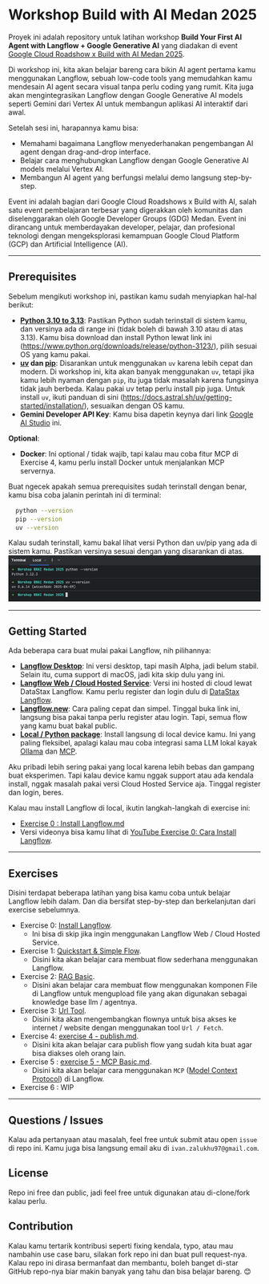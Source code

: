 # Workshop Build with AI Medan 2025

Proyek ini adalah repository untuk latihan workshop **Build Your First AI Agent with Langflow + Google Generative AI** yang diadakan di event [Google Cloud Roadshow x Build with AI Medan 2025](https://gdg.community.dev/events/details/google-gdg-medan-presents-google-cloud-roadshows-x-build-with-ai-medan-2025/).

Di workshop ini, kita akan belajar bareng cara bikin AI agent pertama kamu menggunakan Langflow, sebuah low-code tools yang memudahkan kamu mendesain AI agent secara visual tanpa perlu coding yang rumit. Kita juga akan mengintegrasikan Langflow dengan Google Generative AI models seperti Gemini dari Vertex AI untuk membangun aplikasi AI interaktif dari awal.

Setelah sesi ini, harapannya kamu bisa:
- Memahami bagaimana Langflow menyederhanakan pengembangan AI agent dengan drag-and-drop interface.
- Belajar cara menghubungkan Langflow dengan Google Generative AI models melalui Vertex AI.
- Membangun AI agent yang berfungsi melalui demo langsung step-by-step.

Event ini adalah bagian dari Google Cloud Roadshows x Build with AI, salah satu event pembelajaran terbesar yang digerakkan oleh komunitas dan diselenggarakan oleh Google Developer Groups (GDG) Medan. Event ini dirancang untuk memberdayakan developer, pelajar, dan profesional teknologi dengan mengeksplorasi kemampuan Google Cloud Platform (GCP) dan Artificial Intelligence (AI).


---

## Prerequisites
Sebelum mengikuti workshop ini, pastikan kamu sudah menyiapkan hal-hal berikut:
- **[Python 3.10 to 3.13](https://www.python.org/downloads/release/python-3120/)**: Pastikan Python sudah terinstall di sistem kamu, dan versinya ada di range ini (tidak boleh di bawah 3.10 atau di atas 3.13). Kamu bisa download dan install Python lewat link ini (https://www.python.org/downloads/release/python-3123/), pilih sesuai OS yang kamu pakai.
- **[uv](https://docs.astral.sh/uv/getting-started/installation/) dan [pip](https://pypi.org/project/pip/)**: Disarankan untuk menggunakan `uv` karena lebih cepat dan modern. Di workshop ini, kita akan banyak menggunakan `uv`, tetapi jika kamu lebih nyaman dengan `pip`, itu juga tidak masalah karena fungsinya tidak jauh berbeda. Kalau pakai uv tetap perlu install pip juga. Untuk install `uv`, ikuti panduan di sini (https://docs.astral.sh/uv/getting-started/installation/), sesuaikan dengan OS kamu. 
- **Gemini Developer API Key**: Kamu bisa dapetin keynya dari link [Google AI Studio](https://aistudio.google.com/apikey) ini.

**Optional**: 
- **Docker**: Ini optional / tidak wajib, tapi kalau mau coba fitur MCP di Exercise 4, kamu perlu install Docker untuk menjalankan MCP servernya.

Buat ngecek apakah semua prerequisites sudah terinstall dengan benar, kamu bisa coba jalanin perintah ini di terminal:
```bash
  python --version
  pip --version
  uv --version
```
Kalau sudah terinstall, kamu bakal lihat versi Python dan uv/pip yang ada di sistem kamu. Pastikan versinya sesuai dengan yang disarankan di atas.
![prerequisites.png](exercises/exercise%200/images/prerequisites.png)


---


## Getting Started
Ada beberapa cara buat mulai pakai Langflow, nih pilihannya:

- **[Langflow Desktop](https://docs.langflow.org/get-started-installation#install-and-run-langflow-desktop)**: Ini versi desktop, tapi masih Alpha, jadi belum stabil. Selain itu, cuma support di macOS, jadi kita skip dulu yang ini.
- **[Langflow Web / Cloud Hosted Service](https://docs.langflow.org/get-started-installation#datastax-langflow)**: Versi ini hosted di cloud lewat DataStax Langflow. Kamu perlu register dan login dulu di [DataStax Langflow](https://astra.datastax.com/signup?type=langflow).
- **[Langflow.new](https://langflow.new/ui)**: Cara paling cepat dan simpel. Tinggal buka link ini, langsung bisa pakai tanpa perlu register atau login. Tapi, semua flow yang kamu buat bakal public.
- **[Local / Python package](https://docs.langflow.org/get-started-installation#install-and-run-langflow-oss)**: Install langsung di local device kamu. Ini yang paling fleksibel, apalagi kalau mau coba integrasi sama LLM lokal kayak [Ollama](https://ollama.com/) dan [MCP](https://github.com/modelcontextprotocol/servers).

Aku pribadi lebih sering pakai yang local karena lebih bebas dan gampang buat eksperimen. Tapi kalau device kamu nggak support atau ada kendala install, nggak masalah pakai versi Cloud Hosted Service aja. Tinggal register dan login, beres.

Kalau mau install Langflow di local, ikutin langkah-langkah di exercise ini:
* [Exercise 0 : Install Langflow.md](exercises/exercise%200/exercise%200%20%3A%20Install%20Langflow.md)
* Versi videonya bisa kamu lihat di [YouTube Exercise 0: Cara Install Langflow](https://youtu.be/KPtFHbBm1I4).

---
## Exercises
Disini terdapat beberapa latihan yang bisa kamu coba untuk belajar Langflow lebih dalam. Dan dia bersifat step-by-step dan berkelanjutan dari exercise sebelumnya.
- Exercise 0: [Install Langflow](exercises/exercise%200/exercise%200%20%3A%20Install%20Langflow.md). 
  - Ini bisa di skip jika ingin menggunakan Langflow Web / Cloud Hosted Service.
- Exercise 1: [Quickstart & Simple Flow](exercises/exercise%201/exercise%201%20%3A%20Quickstart%20%26%20Simple%20Flow.md). 
  - Disini kita akan belajar cara membuat flow sederhana menggunakan Langflow.
- Exercise 2: [RAG Basic](exercises/exercise%202/exercise%202%20%3A%20RAG%20Basic.md).
  - Disini akan belajar cara membuat flow menggunakan komponen File di Langflow untuk mengupload file yang akan digunakan sebagai knowledge base llm / agentnya.
- Exercise 3: [Url Tool](exercises/exercise%203/exercise%203%20%3A%20Url%20Tool.md).
  - Disini kita akan mengembangkan flownya untuk bisa akses ke internet / website dengan menggunakan tool `Url / Fetch`.
- Exercise 4: [exercise 4 - publish.md](exercises/exercise%204%20/exercise%204%20-%20publish.md).
  - Disini kita akan belajar cara publish flow yang sudah kita buat agar bisa diakses oleh orang lain.
- Exercise 5 : [exercise 5 - MCP Basic.md](exercises/exercise%205/exercise%205%20:%20MCP%20Basic.md).
  - Disini kita akan belajar cara menggunakan `MCP` ([Model Context Protocol](https://www.anthropic.com/news/model-context-protocol)) di Langflow.
- Exercise 6 : WIP

---
## Questions / Issues
Kalau ada pertanyaan atau masalah, feel free untuk submit atau open `issue` di repo ini. Kamu juga bisa langsung email aku di `ivan.zalukhu97@gmail.com`.


## License
Repo ini free dan public, jadi feel free untuk digunakan atau di-clone/fork kalau perlu.

## Contribution
Kalau kamu tertarik kontribusi seperti fixing kendala, typo, atau mau nambahin use case baru, silakan fork repo ini dan buat pull request-nya. Kalau repo ini dirasa bermanfaat dan membantu, boleh banget di-star GitHub repo-nya biar makin banyak yang tahu dan bisa belajar bareng. 😊
